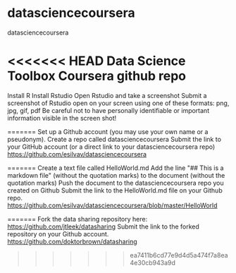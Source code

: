 datasciencecoursera
===================

datasciencecoursera

<<<<<<< HEAD
Data Science Toolbox Coursera github repo
=======
Install R 
Install Rstudio
Open Rstudio and take a screenshot
Submit a screenshot of Rstudio open on your screen using one of these formats: png, jpg, gif, pdf
Be careful not to have personally identifiable or important information visible in the screen shot!
 
=======
Set up a Github account (you may use your own name or a pseudonym).
Create a repo called datasciencecoursera
Submit the link to your GitHub account (or a direct link to your datasciencecoursera repo)
https://github.com/esilvav/datasciencecoursera
 
=======
Create a text file called HelloWorld.md
Add the line "## This is a markdown file" (without the quotation marks) to the document (without the quotation marks)
Push the document to the datasciencecoursera repo you created on Github
Submit the link to the HelloWorld.md file on your Github repo. 
https://github.com/esilvav/datasciencecoursera/blob/master/HelloWorld

=======
Fork the data sharing repository here: https://github.com/jtleek/datasharing
Submit the link to the forked repository on your Github account. 
https://github.com/doktorbrown/datasharing
>>>>>>> ea7411b6cd77e9d4d5a474f7a8ea4e30cb943a9d

